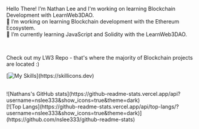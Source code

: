 Hello There!
  I’m Nathan Lee and I'm working on learning Blockchain Development with LearnWeb3DAO.
</br>
  🔗 I’m working on learning Blockchain development with the Ethereum Ecosystem. </br>
  🌱 I’m currently learning JavaScript and Solidity with the LearnWeb3DAO.
  
</br>

  Check out my LW3 Repo - that's where the majority of Blockchain projects are located :)
  




[![My Skills](https://skillicons.dev/icons?i=js,solidity,graphql,nextjs,react,html,css,github,)](https://skillicons.dev)

</br>
![Nathans's GitHub stats](https://github-readme-stats.vercel.app/api?username=nslee333&show_icons=true&theme=dark)

</br>
[![Top Langs](https://github-readme-stats.vercel.app/api/top-langs/?username=nslee333&show_icons=true&theme=dark)](https://github.com/nslee333/github-readme-stats)






<!-- <div class="image">
  <img src="https://user-images.githubusercontent.com/83928534/158027313-35a09cf7-3193-40bb-951f-7da0ca18ba9f.jpg" height="375" width="auto" align="center" >
</div>
<!-- ![PFP](https://user-images.githubusercontent.com/83928534/158027313-35a09cf7-3193-40bb-951f-7da0ca18ba9f.jpg) --> 


